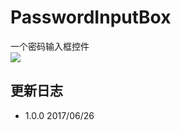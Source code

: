 # PasswordInputBox
一个密码输入框控件<br>
![](https://github.com/hfdy/PasswordInputBox/blob/master/Screenshot/Screenshot_2017-06-26-09-00-01-467_PasswordInput.png)
## 更新日志
- 1.0.0 2017/06/26
##